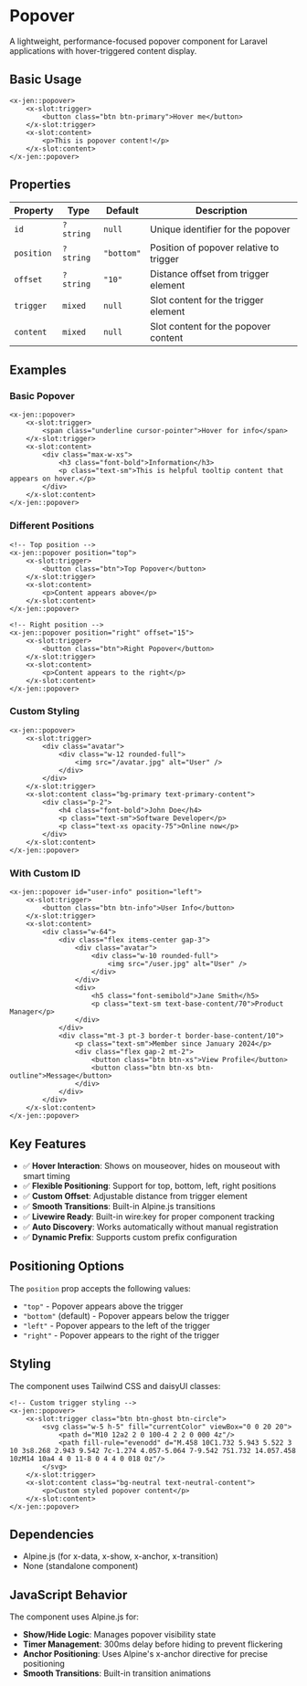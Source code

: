 # Popover

A lightweight, performance-focused popover component for Laravel applications with hover-triggered content display.

## Basic Usage

```blade
<x-jen::popover>
    <x-slot:trigger>
        <button class="btn btn-primary">Hover me</button>
    </x-slot:trigger>
    <x-slot:content>
        <p>This is popover content!</p>
    </x-slot:content>
</x-jen::popover>
```

## Properties

| Property   | Type      | Default    | Description                             |
| ---------- | --------- | ---------- | --------------------------------------- |
| `id`       | `?string` | `null`     | Unique identifier for the popover       |
| `position` | `?string` | `"bottom"` | Position of popover relative to trigger |
| `offset`   | `?string` | `"10"`     | Distance offset from trigger element    |
| `trigger`  | `mixed`   | `null`     | Slot content for the trigger element    |
| `content`  | `mixed`   | `null`     | Slot content for the popover content    |

## Examples

### Basic Popover

```blade
<x-jen::popover>
    <x-slot:trigger>
        <span class="underline cursor-pointer">Hover for info</span>
    </x-slot:trigger>
    <x-slot:content>
        <div class="max-w-xs">
            <h3 class="font-bold">Information</h3>
            <p class="text-sm">This is helpful tooltip content that appears on hover.</p>
        </div>
    </x-slot:content>
</x-jen::popover>
```

### Different Positions

```blade
<!-- Top position -->
<x-jen::popover position="top">
    <x-slot:trigger>
        <button class="btn">Top Popover</button>
    </x-slot:trigger>
    <x-slot:content>
        <p>Content appears above</p>
    </x-slot:content>
</x-jen::popover>

<!-- Right position -->
<x-jen::popover position="right" offset="15">
    <x-slot:trigger>
        <button class="btn">Right Popover</button>
    </x-slot:trigger>
    <x-slot:content>
        <p>Content appears to the right</p>
    </x-slot:content>
</x-jen::popover>
```

### Custom Styling

```blade
<x-jen::popover>
    <x-slot:trigger>
        <div class="avatar">
            <div class="w-12 rounded-full">
                <img src="/avatar.jpg" alt="User" />
            </div>
        </div>
    </x-slot:trigger>
    <x-slot:content class="bg-primary text-primary-content">
        <div class="p-2">
            <h4 class="font-bold">John Doe</h4>
            <p class="text-sm">Software Developer</p>
            <p class="text-xs opacity-75">Online now</p>
        </div>
    </x-slot:content>
</x-jen::popover>
```

### With Custom ID

```blade
<x-jen::popover id="user-info" position="left">
    <x-slot:trigger>
        <button class="btn btn-info">User Info</button>
    </x-slot:trigger>
    <x-slot:content>
        <div class="w-64">
            <div class="flex items-center gap-3">
                <div class="avatar">
                    <div class="w-10 rounded-full">
                        <img src="/user.jpg" alt="User" />
                    </div>
                </div>
                <div>
                    <h5 class="font-semibold">Jane Smith</h5>
                    <p class="text-sm text-base-content/70">Product Manager</p>
                </div>
            </div>
            <div class="mt-3 pt-3 border-t border-base-content/10">
                <p class="text-sm">Member since January 2024</p>
                <div class="flex gap-2 mt-2">
                    <button class="btn btn-xs">View Profile</button>
                    <button class="btn btn-xs btn-outline">Message</button>
                </div>
            </div>
        </div>
    </x-slot:content>
</x-jen::popover>
```

## Key Features

-   ✅ **Hover Interaction**: Shows on mouseover, hides on mouseout with smart timing
-   ✅ **Flexible Positioning**: Support for top, bottom, left, right positions
-   ✅ **Custom Offset**: Adjustable distance from trigger element
-   ✅ **Smooth Transitions**: Built-in Alpine.js transitions
-   ✅ **Livewire Ready**: Built-in wire:key for proper component tracking
-   ✅ **Auto Discovery**: Works automatically without manual registration
-   ✅ **Dynamic Prefix**: Supports custom prefix configuration

## Positioning Options

The `position` prop accepts the following values:

-   `"top"` - Popover appears above the trigger
-   `"bottom"` (default) - Popover appears below the trigger
-   `"left"` - Popover appears to the left of the trigger
-   `"right"` - Popover appears to the right of the trigger

## Styling

The component uses Tailwind CSS and daisyUI classes:

```blade
<!-- Custom trigger styling -->
<x-jen::popover>
    <x-slot:trigger class="btn btn-ghost btn-circle">
        <svg class="w-5 h-5" fill="currentColor" viewBox="0 0 20 20">
            <path d="M10 12a2 2 0 100-4 2 2 0 000 4z"/>
            <path fill-rule="evenodd" d="M.458 10C1.732 5.943 5.522 3 10 3s8.268 2.943 9.542 7c-1.274 4.057-5.064 7-9.542 7S1.732 14.057.458 10zM14 10a4 4 0 11-8 0 4 4 0 018 0z"/>
        </svg>
    </x-slot:trigger>
    <x-slot:content class="bg-neutral text-neutral-content">
        <p>Custom styled popover content</p>
    </x-slot:content>
</x-jen::popover>
```

## Dependencies

-   Alpine.js (for x-data, x-show, x-anchor, x-transition)
-   None (standalone component)

## JavaScript Behavior

The component uses Alpine.js for:

-   **Show/Hide Logic**: Manages popover visibility state
-   **Timer Management**: 300ms delay before hiding to prevent flickering
-   **Anchor Positioning**: Uses Alpine's x-anchor directive for precise positioning
-   **Smooth Transitions**: Built-in transition animations

